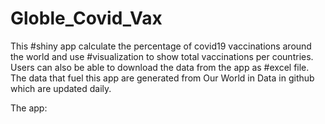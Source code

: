 # Globle_Covid_Vax
This #shiny app calculate the percentage of covid19 vaccinations around the world and use #visualization to show total vaccinations per countries. Users can also be able to download the data from the app as #excel file. The data that fuel this app are generated from Our World in Data in github which are updated daily.

The app:



